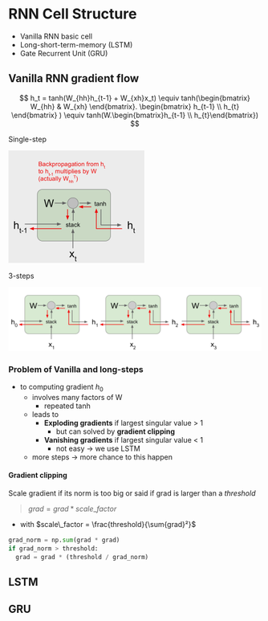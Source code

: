 # RNN Cell Structure

- Vanilla RNN basic cell
- Long-short-term-memory (LSTM)
- Gate Recurrent Unit (GRU)

## Vanilla RNN gradient flow

$$
  h_t = tanh(W_{hh}h_{t-1} + W_{xh}x_t)
  \equiv tanh(\begin{bmatrix}
                W_{hh} & W_{xh}
              \end{bmatrix}.
              \begin{bmatrix}
                h_{t-1} \\ h_{t}
              \end{bmatrix}
            )
  \equiv tanh(W.\begin{bmatrix}h_{t-1} \\ h_{t}\end{bmatrix})
$$

Single-step

![vanilla-structure-1](img/rnn-vanilla-structure-1.png)

3-steps

![vanilla-structure-2](img/rnn-vanilla-structure-2.png)

### Problem of Vanilla and long-steps

- to computing gradient $h_0$
  - involves many factors of W
    - repeated tanh
  - leads to
    - **Exploding gradients** if largest singular value > 1
      - but can solved by **gradient clipping**
    - **Vanishing gradients** if largest singular value < 1
      - not easy -> we use LSTM
  - more steps -> more chance to this happen

#### Gradient clipping

Scale gradient if its norm is too big or said if grad is larger than a $threshold$

> $grad = grad * scale\_factor$

- with $scale\_factor = \frac{threshold}{\sum{grad}²}$

```python
grad_norm = np.sum(grad * grad)
if grad_norm > threshold:
  grad = grad * (threshold / grad_norm)
```

## LSTM

## GRU
